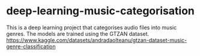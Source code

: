 # deep-learning-music-categorisation
This is a deep learning project that categorises audio files into music genres.
The models are trained using the GTZAN dataset.
https://www.kaggle.com/datasets/andradaolteanu/gtzan-dataset-music-genre-classification
